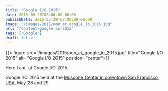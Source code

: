 ```yaml
---
title: "Google I/O 2015"
date: 2015-05-28T08:00:00-08:00
publishDate: 2015-05-28T08:00:00-08:00
image: "/images/2015/oon_at_google_io_2015.jpg"
url: "/content/google-io-2015"
tags: ["Google"]
draft: false
---
```


{{< figure src="/images/2015/oon_at_google_io_2015.jpg" title="Google I/O 2015" alt="Google I/O 2015" position="center">}}

Here I am, at Google I/O 2015.

Google I/O 2015 held at the [Moscone Center in downtown San Francisco, USA](https://goo.gl/maps/LwaPLc8Mi1UFaqK57), May 28 and 29.
